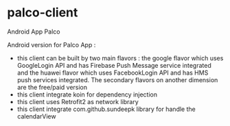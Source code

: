 # palco-client
Android App Palco

Android version for Palco App :

 - this client can be built by two main flavors : the google flavor which uses GoogleLogin API and has Firebase Push Message service integrated and the huawei flavor which uses FacebookLogin API and has HMS push services integrated. The secondary flavors on another dimension are the free/paid version
 - this client integrate koin for dependency injection
 - this client uses Retrofit2 as network library
 - this client integrate com.github.sundeepk library for handle the calendarView
